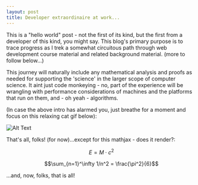 ```yaml
---
layout: post
title: Developer extraordinaire at work...
---
```


This is a "hello world" post - not the first of its kind, but the first from a developer of this kind, you might say.  This blog's primary purpose is to trace progress as I trek a somewhat circuitous path through web development course material and related background material. (more to follow below...)

This journey will naturally include any mathematical analysis and proofs as needed for supporting the 'science' in the larger scope of computer science.  It aint just code monkeying - no, part of the experience will be wrangling with performance considerations of machines and the platforms that run on them, and - oh yeah - algorithms.  

(In case the above intro has alarmed you, just breathe for a moment and focus on this relaxing cat gif below):

![Alt Text](https://media.giphy.com/media/3oriO0OEd9QIDdllqo/giphy.gif)


That's all, folks!  (for now)...except for this mathjax - does it render?:

$$E = M \cdot c^2$$

$$\sum_{n=1}^\infty 1/n^2 = \frac{\pi^2}{6}$$

...and, now, folks, that is all!
